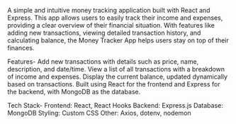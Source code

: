 A simple and intuitive money tracking application built with React and Express. This app allows users to easily track their income and expenses, providing a clear overview of their financial situation. With features like adding new transactions, viewing detailed transaction history, and calculating balance, the Money Tracker App helps users stay on top of their finances.

Features-
Add new transactions with details such as price, name, description, and date/time.
View a list of all transactions with a breakdown of income and expenses.
Display the current balance, updated dynamically based on transactions.
Built using React for the frontend and Express for the backend, with MongoDB as the database.

Tech Stack-
Frontend: React, React Hooks
Backend: Express.js
Database: MongoDB
Styling: Custom CSS
Other: Axios, dotenv, nodemon
